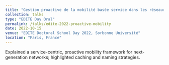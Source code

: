 ```yaml
---
title: "Gestion proactive de la mobilité basée service dans les réseaux nouvelle génération"
collection: talks
type: "EDITE Day Oral"
permalink: /talks/edite-2022-proactive-mobility
date: 2022-10-15
venue: "EDITE Doctoral School Day 2022, Sorbonne Université"
location: "Paris, France"
---
```


Explained a service-centric, proactive mobility framework for next-generation networks; highlighted caching and naming strategies.
